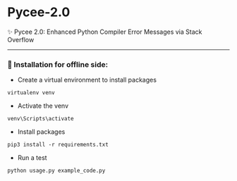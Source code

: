 # Pycee-2.0
:sparkles: Pycee 2.0: Enhanced Python Compiler Error Messages via Stack Overflow
<hr>

### :wrench: Installation for offline side:

* Create a virtual environment to install packages
```
virtualenv venv
```
* Activate the venv
```
venv\Scripts\activate
```
* Install packages
```
pip3 install -r requirements.txt
```
* Run a test
```
python usage.py example_code.py
```

